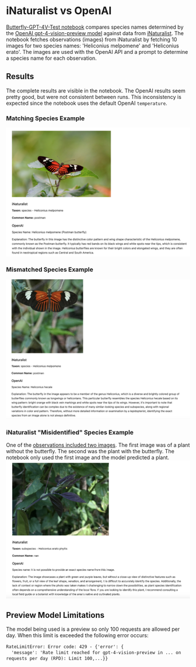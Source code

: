 # iNaturalist vs OpenAI
[Butterfly-GPT-4V-Test notebook](Butterfly-GPT-4V-Test.ipynb) compares species names determined by the [OpenAI gpt-4-vision-preview model](https://platform.openai.com/docs/guides/vision) against data from [iNaturalist](https://www.inaturalist.org/). 
The notebook fetches observations (images) from iNaturalist by fetching 10 images for two species names: 'Heliconius melpomene' and 'Heliconius erato'.
The images are used with the OpenAI API and a prompt to determine a species name for each observation.

## Results
The complete results are visible in the notebook.
The OpenAI results seem pretty good, but were not consistent between runs.
This inconsistency is expected since the notebook uses the default OpenAI `temperature`.

### Matching Species Example 
![Example1](example1.png)

### Mismatched Species Example
![Example2](example2.png)

### iNaturalist "Misidentified" Species Example
One of the [observations included two images](https://www.inaturalist.org/observations/14803608).
The first image was of a plant without the butterfly. The second was the plant with the butterfly.
The notebook only used the first image and the model predicted a plant.
![Example2](example3.png)

## Preview Model Limitations
The model being used is a preview so only 100 requests are allowed per day.
When this limit is exceeded the following error occurs:
```
RateLimitError: Error code: 429 - {'error': {
  'message': 'Rate limit reached for gpt-4-vision-preview in ... on requests per day (RPD): Limit 100,...}}                                          
```
